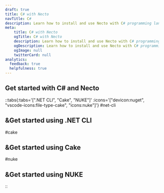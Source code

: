 ```yaml
---
draft: true
title: C# with Necto
navTitle: C#
description: Learn how to install and use Necto with C# programming language.
meta: 
    title: C# with Necto
    ogTitle: C# with Necto
    description: Learn how to install and use Necto with C# programming language.
    ogDescription: Learn how to install and use Necto with C# programming language.
    ogImage: null
    twitterCard: null
analytics:
  feedback: true
  helpfulness: true
---
```


## Get started with C# and Necto

::tabs{:tabs='[".NET CLI", "Cake", "NUKE"]' :icons='["devicon:nuget", "vscode-icons:file-type-cake", "icons:nuke"]'}
#net-cli
## &Get started using .NET CLI
    
#cake
## &Get started using Cake

#nuke
## &Get started using NUKE
::
